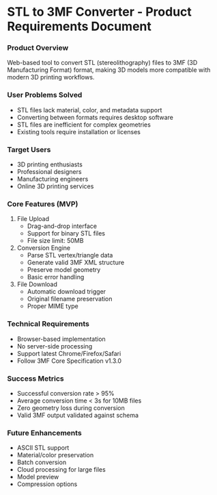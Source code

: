 # **STL to 3MF Converter \- Product Requirements Document**

### **Product Overview**

Web-based tool to convert STL (stereolithography) files to 3MF (3D Manufacturing Format) format, making 3D models more compatible with modern 3D printing workflows.

### **User Problems Solved**

* STL files lack material, color, and metadata support  
* Converting between formats requires desktop software  
* STL files are inefficient for complex geometries  
* Existing tools require installation or licenses

### **Target Users**

* 3D printing enthusiasts  
* Professional designers  
* Manufacturing engineers  
* Online 3D printing services

### **Core Features (MVP)**

1. File Upload  
   * Drag-and-drop interface  
   * Support for binary STL files  
   * File size limit: 50MB  
2. Conversion Engine  
   * Parse STL vertex/triangle data  
   * Generate valid 3MF XML structure  
   * Preserve model geometry  
   * Basic error handling  
3. File Download  
   * Automatic download trigger  
   * Original filename preservation  
   * Proper MIME type

### **Technical Requirements**

* Browser-based implementation  
* No server-side processing  
* Support latest Chrome/Firefox/Safari  
* Follow 3MF Core Specification v1.3.0

### **Success Metrics**

* Successful conversion rate \> 95%  
* Average conversion time \< 3s for 10MB files  
* Zero geometry loss during conversion  
* Valid 3MF output validated against schema

### **Future Enhancements**

* ASCII STL support  
* Material/color preservation  
* Batch conversion  
* Cloud processing for large files  
* Model preview  
* Compression options

